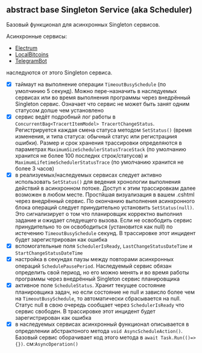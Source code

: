 ## abstract base Singleton Service (aka Scheduler)

Базовый функционал для асинхронных Singleton сервисов.

Асинхронные сервисы:
- [Electrum](https://github.com/badhitman/ScheduleServices/tree/master/Singleton/ElectrumSingletonAsyncSheduler)
- [LocalBitcoins](https://github.com/badhitman/ScheduleServices/tree/master/Singleton/LocalbitcoinsBtcRateSingletonAsyncScheduler)
- [TelegramBot](https://github.com/badhitman/ScheduleServices/tree/master/Singleton/TelegramBotSingletonAsyncSheduler)

наследуются от этого Singleton сервиса.

- [x] таймаут на выполнение операции `TimeoutBusySchedule` (по умолчинию 5 секунд). Можно пере-назначить в наследуемых сервисах или во время выполнения программы через внедрённый Singleton сервис. Означает что сервис не может быть занят одним статусом долше чем установлено
- [x] сервис ведёт подробный лог работы в `ConcurrentBag<TracertItemModel> TracertChangeStatus`. Регистрируется каждая смена статуса методом `SetStatus()` (время изменения, и типа статуса: обычный статус или регистрациия ошибки). Размер и срок хранения трассировки определяются в параметрах `MaximumSizeSchedulerStatusTraceStack` (по умолчанию хранится не более 100 последнх строк/статусов) и `MaximumLifetimeSchedulerStatusTrace` (по умолчанию хранится не более 3 часов)
- [x] в реализуемых/наследуемых сервисах следует активно использовать `SetStatus()` для ведения хронологии выполнения действий в асинхронном потоке. Доступ  к этим трассировкам далее возможен в любом месте. Простйшая визуализация в вашем .cshtml через внедрённый сервис. По окончанию выполнения асинхронного блока операций следует принудительно установить `SetStatus(null)`. Это сигнализирует о том что планировщик корректно выполнил задание и ожидает следуещего вызова. Если не освободить сервис принудительно то он освободиться (установится как null) по истечению `TimeoutBusySchedule` секунд. В трассировке этот инцидент будет зарегистрирован как ошибка
- [x] вспомогательные поля `SchedulerIsReady`, `LastChangeStatusDateTime` и `StartChangeStatusDateTime`
- [x] настройка в секундах паузы между повторами асинхронных операций `SchedulePausePeriod`. Наследуемый сервис обязан определить свой период, но его можно менять и во время работы программы через внедрённый Singleton сервис планировщика
- [x] активное поле `ScheduleStatus`. Хранит текущее состояние планировщика задач, но если состояние не null и зависло более чем на `TimeoutBusySchedule`, то автоматически сбрасывается на null. Статус null в свою очередь сообщает через `SchedulerIsReady` что сервис свободен.  В трассировке этот инцидент будет зарегистрирован как ошибка
- [x] в наследуемых сервисах асинхронный функционал описывается в определении абстрактоного метода `void AsyncScheduleAction()`. Базовый сервис оборачивает код этого метода в `await Task.Run(()=>{})`. см:`AsyncOperation()`